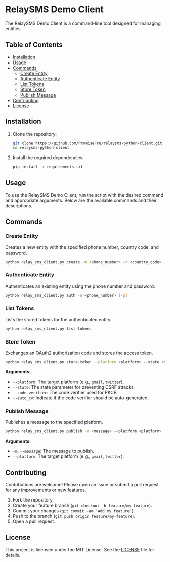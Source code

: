 # RelaySMS Demo Client

The RelaySMS Demo Client is a command-line tool designed for managing entities.

## Table of Contents

- [Installation](#installation)
- [Usage](#usage)
- [Commands](#commands)
  - [Create Entity](#create-entity)
  - [Authenticate Entity](#authenticate-entity)
  - [List Tokens](#list-tokens)
  - [Store Token](#store-token)
  - [Publish Message](#publish-message)
- [Contributing](#contributing)
- [License](#license)

## Installation

1. Clone the repository:

   ```bash
   git clone https://github.com/PromiseFru/relaysms-python-client.git
   cd relaysms-python-client
   ```

2. Install the required dependencies:
   ```bash
   pip install -r requirements.txt
   ```

## Usage

To use the RelaySMS Demo Client, run the script with the desired command and
appropriate arguments. Below are the available commands and their descriptions.

## Commands

### Create Entity

Creates a new entity with the specified phone number, country code, and
password.

```bash
python relay_sms_client.py create -n <phone_number> -r <country_code> [-p]
```

### Authenticate Entity

Authenticates an existing entity using the phone number and password.

```bash
python relay_sms_client.py auth -n <phone_number> [-p]
```

### List Tokens

Lists the stored tokens for the authenticated entity.

```bash
python relay_sms_client.py list-tokens
```

### Store Token

Exchanges an OAuth2 authorization code and stores the access token.

```bash
python relay_sms_client.py store-token --platform <platform> --state <state> --code_verifier <code_verifier> [--auto_cv]
```

**Arguments:**

- `--platform`: The target platform (e.g., `gmail`, `twitter`).
- `--state`: The state parameter for preventing CSRF attacks.
- `--code_verifier`: The code verifier used for PKCE.
- `--auto_cv`: Indicate if the code verifier should be auto-generated.

### Publish Message

Publishes a message to the specified platform.

```bash
python relay_sms_client.py publish -m <message> --platform <platform>
```

**Arguments:**

- `-m`, `--message`: The message to publish.
- `--platform`: The target platform (e.g., `gmail`, `twitter`).

## Contributing

Contributions are welcome! Please open an issue or submit a pull request for any
improvements or new features.

1. Fork the repository.
2. Create your feature branch (`git checkout -b feature/my-feature`).
3. Commit your changes (`git commit -am 'Add my feature'`).
4. Push to the branch (`git push origin feature/my-feature`).
5. Open a pull request.

## License

This project is licensed under the MIT License. See the [LICENSE](LICENSE) file
for details.

